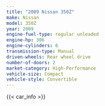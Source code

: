 ```yaml
---
title: "2009 Nissan 350Z"
make: Nissan
model: 350Z
year: 2009
engine-fuel-type: regular unleaded
engine-hp: 306
engine-cylinders: 6
transmission-type: Manual
driven-wheels: Rear wheel drive
number-of-doors: 2
market-category: High-Performance
vehicle-size: Compact
vehicle-style: Convertible
---
```


{{< car_info >}}

